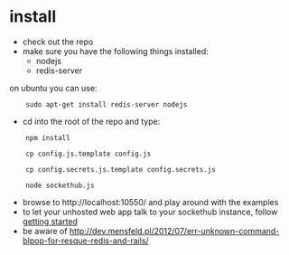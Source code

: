 # install
* check out the repo
* make sure you have the following things installed:
  - nodejs
  - redis-server

on ubuntu you can use:

````
    sudo apt-get install redis-server nodejs
````

* cd into the root of the repo and type:
`````
    npm install
    
    cp config.js.template config.js
    
    cp config.secrets.js.template config.secrets.js
    
    node sockethub.js
`````
* browse to http://localhost:10550/ and play around with the examples
* to let your unhosted web app talk to your sockethub instance, follow [getting started](getting_started.md)
* be aware of http://dev.mensfeld.pl/2012/07/err-unknown-command-blpop-for-resque-redis-and-rails/
